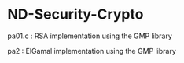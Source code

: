# ND-Security-Crypto

pa01.c : RSA implementation using the GMP library

pa2 : ElGamal implementation using the GMP library
